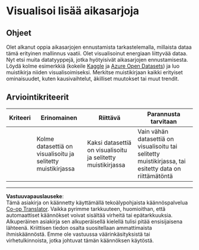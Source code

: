 <!--
CO_OP_TRANSLATOR_METADATA:
{
  "original_hash": "d1781b0b92568ea1d119d0a198b576b4",
  "translation_date": "2025-09-04T23:53:05+00:00",
  "source_file": "7-TimeSeries/1-Introduction/assignment.md",
  "language_code": "fi"
}
-->
# Visualisoi lisää aikasarjoja

## Ohjeet

Olet alkanut oppia aikasarjojen ennustamista tarkastelemalla, millaista dataa tämä erityinen mallinnus vaatii. Olet visualisoinut energiaan liittyvää dataa. Nyt etsi muita datatyyppejä, jotka hyötyisivät aikasarjojen ennustamisesta. Löydä kolme esimerkkiä (kokeile [Kaggle](https://kaggle.com) ja [Azure Open Datasets](https://azure.microsoft.com/en-us/services/open-datasets/catalog/?WT.mc_id=academic-77952-leestott)) ja luo muistikirja niiden visualisoimiseksi. Merkitse muistikirjaan kaikki erityiset ominaisuudet, kuten kausivaihtelut, äkilliset muutokset tai muut trendit.

## Arviointikriteerit

| Kriteeri | Erinomainen                                           | Riittävä                                            | Parannusta tarvitaan                                                                     |
| -------- | ----------------------------------------------------- | -------------------------------------------------- | ---------------------------------------------------------------------------------------- |
|          | Kolme datasettiä on visualisoitu ja selitetty muistikirjassa | Kaksi datasettiä on visualisoitu ja selitetty muistikirjassa | Vain vähän datasettiä on visualisoitu tai selitetty muistikirjassa, tai esitetty data on riittämätöntä |

---

**Vastuuvapauslauseke**:  
Tämä asiakirja on käännetty käyttämällä tekoälypohjaista käännöspalvelua [Co-op Translator](https://github.com/Azure/co-op-translator). Vaikka pyrimme tarkkuuteen, huomioithan, että automaattiset käännökset voivat sisältää virheitä tai epätarkkuuksia. Alkuperäinen asiakirja sen alkuperäisellä kielellä tulisi pitää ensisijaisena lähteenä. Kriittisen tiedon osalta suositellaan ammattimaista ihmiskäännöstä. Emme ole vastuussa väärinkäsityksistä tai virhetulkinnoista, jotka johtuvat tämän käännöksen käytöstä.